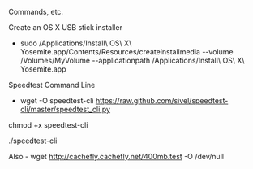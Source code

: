 Commands, etc.

Create an OS X USB stick installer
- sudo /Applications/Install\ OS\ X\ Yosemite.app/Contents/Resources/createinstallmedia --volume /Volumes/MyVolume --applicationpath /Applications/Install\ OS\ X\ Yosemite.app


Speedtest Command Line

- wget -O speedtest-cli https://raw.github.com/sivel/speedtest-cli/master/speedtest_cli.py

chmod +x speedtest-cli

./speedtest-cli

Also - wget http://cachefly.cachefly.net/400mb.test -O /dev/null
